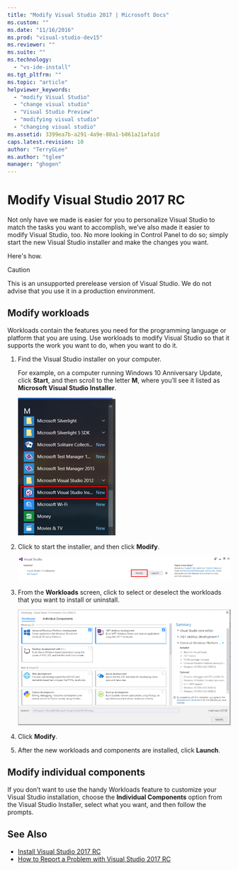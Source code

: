 ```yaml
---
title: "Modify Visual Studio 2017 | Microsoft Docs"
ms.custom: ""
ms.date: "11/16/2016"
ms.prod: "visual-studio-dev15"
ms.reviewer: ""
ms.suite: ""
ms.technology: 
  - "vs-ide-install"
ms.tgt_pltfrm: ""
ms.topic: "article"
helpviewer_keywords: 
  - "modify Visual Studio"
  - "change visual studio"
  - "Visual Studio Preview"
  - "modifying visual studio"
  - "changing visual studio"
ms.assetid: 3399ea7b-a291-4a9e-80a1-b861a21afa1d
caps.latest.revision: 10
author: "TerryGLee"
ms.author: "tglee"
manager: "ghogen"
---
```

# Modify Visual Studio 2017 RC
Not only have we made is easier for you to personalize Visual Studio to match the tasks you want to accomplish, we’ve also made it easier to modify Visual Studio, too. No more looking in Control Panel to do so; simply start the new Visual Studio installer and make the changes you want.  
  
 Here's how.  
  
> [!CAUTION]
>  This is an unsupported prerelease version of Visual Studio. We do not advise that you use it in a production environment.  
  
## Modify workloads  
 Workloads contain the features you need for the programming language or platform that you are using. Use workloads to modify Visual Studio so that it supports the work you want to do, when you want to do it.  
  
1.  Find the Visual Studio installer on your computer.  
  
     For example, on a computer running Windows 10 Anniversary Update, click **Start**, and then scroll to the letter **M**, where you’ll see it listed as **Microsoft Visual Studio Installer**.  
  
     ![00-ModifyingDev15Prev5-FindTheVisualStudioInstaller](../install/media/00-modifyingdev15prev5-findthevisualstudioinstaller.png)
  
2.  Click to start the installer, and then click **Modify**.  
  
     ![Modifying Visual Studio Preview 4 &#45; Launch or Modify](../install/media/01-modifyingdev15prev4_launchormodify.png "01-ModifyingDev15Prev4_LaunchOrModify")  
  
3.  From the **Workloads** screen, click to select or deselect the workloads that you want to install or uninstall.  
  
    ![Dev15Prev5-Install-ModifyWorkloadSelections](../install/media/dev15prev5-install-modifyworkloadselections.PNG)
  
4. Click **Modify**.  
  
5. After the new workloads and components are installed, click **Launch**.

 ## Modify individual components

If you don’t want to use the handy Workloads feature to customize your Visual Studio installation, choose the **Individual Components** option from the Visual Studio Installer, select what you want, and then follow the prompts.  
  
## See Also  
*  [Install Visual Studio 2017 RC](https://go.microsoft.com/fwlink/?linkid=833223)
* [How to Report a Problem with Visual Studio 2017 RC](../ide/how-to-report-a-problem-with-visual-studio-2017.md)